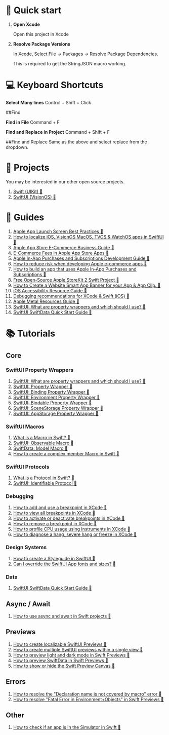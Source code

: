 # 🚀 Quick start
1.  **Open Xcode**

    Open this project in Xcode

2.  **Resolve Package Versions**

    In Xcode, Select File -> Packages -> Resolve Package Dependencies.

    This is required to get the StringJSON macro working.
    
# 💻 Keyboard Shortcuts

**Select Many lines**
Control + Shift + Click

##Find

**Find in File**
Command + F

**Find and Replace in Project**
Command + Shift + F

##Find and Replace
Same as the above and select replace from the dropdown.

# 📁 Projects

You may be interested in our other open source projects.

1. <a href="https://github.com/delasign/swift-starter-project">Swift (UIKit) 🔗</a>
2. <a href="https://github.com/delasign/vision-os-starter-project">SwiftUI (VisionOS) 🔗</a>



# 📰 Guides

1. <a href="https://delasign.com/blog/apple-launch-screen-best-practices/?utm=swiftui-starter-project">Apple App Launch Screen Best Practices 🔗</a>
2. <a href="https://www.delasign.com/blog/how-to-localize-ios-visionos-macos-tvos-watchos-apps-in-swiftui/?utm=swiftui-starter-project">How to localize iOS, VisionOS MacOS, TVOS & WatchOS apps in SwiftUI 🔗</a>
3. <a href="https://delasign.com/blog/apple-app-store-ecommerce-business-guide">Apple App Store E-Commerce Business Guide 🔗</a>
4. <a href="https://delasign.com/blog/e-commerce-fees-in-apple-app-store-apps">E-Commerce Fees in Apple App Store Apps 🔗</a>
5. <a href="https://delasign.com/blog/apple-in-app-purchases-and-subscription-development-guide">Apple In-App Purchases and Subscriptions Development Guide 🔗</a>
6. <a href="https://delasign.com/blog/apple-e-commerce-development">How to reduce risk when developing Apple e-commerce apps 🔗</a>
7. <a href="https://delasign.com/blog/apple-ecommerce-business-guide">How to build an app that uses Apple In-App Purchases and Subscriptions 🔗</a>
8. <a href="https://delasign.com/blog/free-open-source-apple-storekit-2-project">Free Open-Source Apple StoreKit 2 Swift Project 🔗</a>
9. <a href="https://delasign.com/blog/smartappbanner/?utm=swiftui-starter-project">How to Create a Website Smart App Banner for your App & App Clip. 🔗</a>
10. <a href="https://delasign.com/blog/ios-accessibility-resources-guide/?utm=swiftui-starter-project">iOS Accessibility Resource Guide 🔗</a>
11. <a href="https://delasign.com/blog/xcode-debugging-in-console/?utm=swiftui-starter-project">Debugging recommendations for XCode & Swift (iOS) 🔗</a>
12. <a href="https://delasign.com/blog/apple-metal-resources-guide/?utm=swiftui-starter-project">Apple Metal Resources Guide 🔗</a>
13. <a href="https://www.delasign.com/blog/swiftui-what-are-property-wrappers-and-which-should-i-use/?utm=swiftui-starter-project">SwiftUI: What are property wrappers and which should I use? 🔗</a>
14. <a href="https://delasign.com/blog/swiftui-swiftdata-quick-start-guide/?utm=swiftui-starter-project">SwiftUI SwiftData Quick Start Guide 🔗</a>

# 📚 Tutorials

## Core

### SwiftUI Property Wrappers
1. <a href="https://www.delasign.com/blog/swiftui-what-are-property-wrappers-and-which-should-i-use/?utm=swiftui-starter-project">SwiftUI: What are property wrappers and which should I use? 🔗</a>
2. <a href="https://delasign.com/blog/swiftui-state-property-wrapper/?utm=swiftui-starter-project">SwiftUI: Property Wrapper 🔗</a>
3. <a href="https://www.delasign.com/blog/swiftui-binding-property-wrapper/?utm=swiftui-starter-project">SwiftUI: Binding Property Wrapper 🔗</a>
4. <a href="https://www.delasign.com/blog/swiftui-environment-property-wrapper/?utm=swiftui-starter-project">SwiftUI: Environment Property Wrapper 🔗</a>
5. <a href="https://www.delasign.com/blog/swiftui-bindable-property-wrapper/?utm=swiftui-starter-project">SwiftUI: Bindable Property Wrapper 🔗</a>
6. <a href="https://www.delasign.com/blog/swiftui-appstorage-property-wrapper-2/?utm=swiftui-starter-project">SwiftUI: SceneStorage Property Wrapper 🔗</a>
7. <a href="https://www.delasign.com/blog/swiftui-appstorage-property-wrapper/?utm=swiftui-starter-project">SwiftUI: AppStorage Property Wrapper 🔗</a>

### SwiftUI Macros

1. <a href="?utm=swiftui-starter-project">What is a Macro in Swift? 🔗</a>
2. <a href="https://www.delasign.com/blog/swiftui-observable-macro/?utm=swiftui-starter-project">SwiftUI: Observable Macro 🔗</a>
3. <a href="https://www.delasign.com/blog/swiftdata-model-macro/?utm=swiftui-starter-project">SwiftData: Model Macro 🔗</a>
4. <a href="https://www.delasign.com/blog/how-to-create-a-complex-member-macro-in-swift/?utm=swiftui-starter-project">How to create a complex member Macro in Swift 🔗</a>

### SwiftUI Protocols
1. <a href="https://www.delasign.com/blog/what-is-a-protocol-in-swift/?utm=swiftui-starter-project">What is a Protocol in Swift? 🔗</a>
2. <a href="https://www.delasign.com/blog/swiftui-identifiable-protocol/?utm=swiftui-starter-project">SwiftUI: Identifiable Protocol 🔗</a>

### Debugging
1. <a href="https://delasign.com/blog/xcode-add-use-breakpoint/?utm=swiftui-starter-project">How to add and use a breakpoint in XCode 🔗</a>
2. <a href="https://delasign.com/blog/xcode-view-all-breakpoint/?utm=swiftui-starter-project">How to view all breakpoints in XCode 🔗</a>
3. <a href="https://delasign.com/blog/xcode-activate-or-deactivate-breakpoints/?utm=swiftui-starter-project">How to activate or deactivate breakpoints in XCode 🔗</a>
4. <a href="https://delasign.com/blog/xcode-remove-breakpoint/?utm=swiftui-starter-project">How to remove a breakpoint in XCode 🔗</a>
5. <a href="https://delasign.com/blog/xcode-instruments-profile-cpu/?utm=swiftui-starter-project">How to profile CPU usage using Instruments in XCode 🔗</a>
6. <a href="https://delasign.com/blog/xcode-instruments-diagnose-cpu-memory/?utm=swiftui-starter-project">How to diagnose a hang, severe hang or freeze in XCode 🔗</a>

### Design Systems
1. <a href="https://delasign.com/blog/how-to-create-a-styleguide-in-swiftui/?utm=swiftui-starter-project">How to create a Styleguide in SwiftUI 🔗</a>
2. <a href="https://delasign.com/blog/can-i-override-the-swiftui-app-fonts-and-sizes/?utm=swiftui-starter-project">Can I override the SwiftUI App fonts and sizes? 🔗</a>

### Data
1. <a href="https://delasign.com/blog/swiftui-swiftdata-quick-start-guide/?utm=swiftui-starter-project">SwiftUI SwiftData Quick Start Guide 🔗</a>

## Async / Await
1. <a href="https://delasign.com/blog/swift-async-await/?utm=swiftui-starter-project">How to use async and await in Swift projects 🔗</a>

## Previews
1. <a href="https://www.delasign.com/blog/how-to-create-localizable-swiftui-previews/?utm=swiftui-starter-project">How to create localizable SwiftUI Previews 🔗</a>
2. <a href="https://www.delasign.com/blog/how-to-create-multiple-swiftui-previews-within-a-single-view/?utm=swiftui-starter-project">How to create multiple SwiftUI previews within a single view 🔗</a>
3. <a href="https://delasign.com/blog/how-to-preview-light-and-dark-mode-in-swift-previews/?utm=swiftui-starter-project">How to preview light and dark mode in Swift Previews 🔗</a>
4. <a href="https://delasign.com/blog/how-to-preview-swiftdata/?utm=swiftui-starter-project">How to preview SwiftData in Swift Previews 🔗</a>
5. <a href="https://www.delasign.com/blog/how-to-show-or-hide-the-swift-preview-canvas/?utm=swiftui-starter-project">How to show or hide the Swift Preview Canvas 🔗</a>

## Errors
1. <a href="https://www.delasign.com/blog/how-to-resolve-the-declaration-name-is-not-covered-by-macro-error/?utm=swiftui-starter-project">How to resolve the "Declaration name is not covered by macro" error 🔗</a>
2. <a href="https://www.delasign.com/blog/how-to-resolve-fatal-error-in-environment-objects-in-swift-previews/?utm=swiftui-starter-project">How to resolve "Fatal Error in Environment+Objects" in Swift Previews 🔗</a>

## Other

1. <a href="https://www.delasign.com/blog/how-to-check-if-an-app-is-in-the-simulator-in-swift/?utm=swiftui-starter-project">How to check if an app is in the Simulator in Swift 🔗</a>
